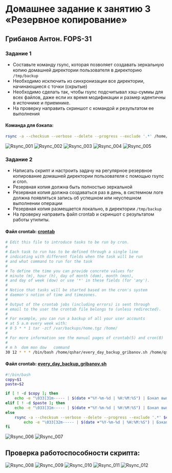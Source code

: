 # Домашнее задание к занятию 3 «Резервное копирование»
## Грибанов Антон. FOPS-31

### Задание 1
- Составьте команду rsync, которая позволяет создавать зеркальную копию домашней директории пользователя в директорию `/tmp/backup`
- Необходимо исключить из синхронизации все директории, начинающиеся с точки (скрытые)
- Необходимо сделать так, чтобы rsync подсчитывал хэш-суммы для всех файлов, даже если их время модификации и размер идентичны в источнике и приемнике.
- На проверку направить скриншот с командой и результатом ее выполнения

#### Команда для бэкапа:
```bash
rsync -a --checksum --verbose --delete --progress --exclude '.*' /home/qshar/ /tmp/backup
```
![Rsync_001](https://github.com/Qshar1408/sflt-homeworks-03/blob/main/img/sflt03_001.png)
![Rsync_002](https://github.com/Qshar1408/sflt-homeworks-03/blob/main/img/sflt03_002.png)
![Rsync_003](https://github.com/Qshar1408/sflt-homeworks-03/blob/main/img/sflt03_003.png)
![Rsync_004](https://github.com/Qshar1408/sflt-homeworks-03/blob/main/img/sflt03_004.png)
![Rsync_005](https://github.com/Qshar1408/sflt-homeworks-03/blob/main/img/sflt03_005.png)

### Задание 2
- Написать скрипт и настроить задачу на регулярное резервное копирование домашней директории пользователя с помощью rsync и cron.
- Резервная копия должна быть полностью зеркальной
- Резервная копия должна создаваться раз в день, в системном логе должна появляться запись об успешном или неуспешном выполнении операции
- Резервная копия размещается локально, в директории `/tmp/backup`
- На проверку направить файл crontab и скриншот с результатом работы утилиты.

#### Файл crontab: [crontab](https://github.com/Qshar1408/sflt-homeworks-03/blob/main/files/crontab)
```bash
# Edit this file to introduce tasks to be run by cron.
# 
# Each task to run has to be defined through a single line
# indicating with different fields when the task will be run
# and what command to run for the task
# 
# To define the time you can provide concrete values for
# minute (m), hour (h), day of month (dom), month (mon),
# and day of week (dow) or use '*' in these fields (for 'any').
# 
# Notice that tasks will be started based on the cron's system
# daemon's notion of time and timezones.
# 
# Output of the crontab jobs (including errors) is sent through
# email to the user the crontab file belongs to (unless redirected).
# 
# For example, you can run a backup of all your user accounts
# at 5 a.m every week with:
# 0 5 * * 1 tar -zcf /var/backups/home.tgz /home/
# 
# For more information see the manual pages of crontab(5) and cron(8)
# 
# m h  dom mon dow   command
30 12 * * * /bin/bash /home/qshar/every_day_backup_gribanov.sh /home/qshar/ /tmp/backup

```

#### Файл crontab: [every_day_backup_gribanov.sh](https://github.com/Qshar1408/sflt-homeworks-03/blob/main/files/every_day_backup_gribanov.sh)
```bash
#!/bin/bash
copy=$1
paste=$2

if [ ! -d $copy ]; then
	echo -e "\033[31m----- | $(date +"%Y-%m-%d | %H:%M:%S") | Бэкап выполнен неудачно! | Исходный каталог не существует. | -----\033[0m" >> /var/log/rsync-cron-$(date +"%Y-%m-%d").log
elif [ ! -d $paste ]; then
	echo -e "\033[31m----- | $(date +"%Y-%m-%d | %H:%M:%S") | Бэкап выполнен неудачно! | Целевой каталог не существует. | -----\033[0m" >> /var/log/rsync-cron-$(date +"%Y-%m-%d").log
else
	rsync -a --checksum --verbose --delete --progress --exclude '.*' $copy $paste >> /var/log/rsync-cron-$(date +"%Y-%m-%d").log
        echo -e "\033[32m----- | $(date +"%Y-%m-%d | %H:%M:%S") | Бэкап выполнен удачно! | -----\033[0m" >> /var/log/rsync-cron-$(date +"%Y-%m-%d").log
fi

```

![Rsync_006](https://github.com/Qshar1408/sflt-homeworks-03/blob/main/img/sflt03_006.png)
![Rsync_007](https://github.com/Qshar1408/sflt-homeworks-03/blob/main/img/sflt03_007.png)

## Проверка работоспособности скрипта:

![Rsync_008](https://github.com/Qshar1408/sflt-homeworks-03/blob/main/img/sflt03_008.png)
![Rsync_009](https://github.com/Qshar1408/sflt-homeworks-03/blob/main/img/sflt03_009.png)
![Rsync_010](https://github.com/Qshar1408/sflt-homeworks-03/blob/main/img/sflt03_010.png)
![Rsync_011](https://github.com/Qshar1408/sflt-homeworks-03/blob/main/img/sflt03_011.png)
![Rsync_012](https://github.com/Qshar1408/sflt-homeworks-03/blob/main/img/sflt03_012.png)
